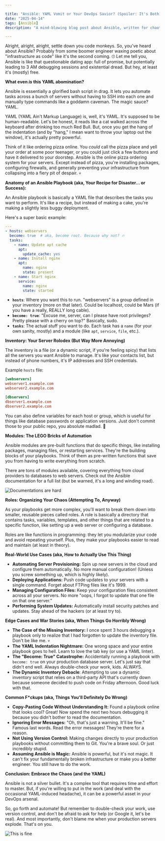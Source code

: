 ```yaml
---

title: "Ansible: YAML Vomit or Your DevOps Savior? (Spoiler: It's Both)"
date: "2025-04-14"
tags: [Ansible]
description: "A mind-blowing blog post about Ansible, written for chaotic Gen Z engineers."

---
```


Alright, alright, alright, settle down you code monkeys. So, you've heard about Ansible? Probably from some boomer engineer waxing poetic about "infrastructure as code" like it's the second coming. 🙄 Let me tell you, Ansible is like that questionable dating app: full of promise, but potentially leading to 3 AM debugging sessions and existential dread. But hey, at least it's (mostly) free.

**What even *is* this YAML abomination?**

Ansible is essentially a glorified bash script in drag. It lets you automate tasks across a bunch of servers without having to SSH into each one and manually type commands like a goddamn caveman. The magic sauce? YAML.

YAML (YAML Ain't Markup Language) is, well, it's YAML. It's supposed to be human-readable. Let's be honest, it reads like a cat walked across the keyboard after drinking too much Red Bull. But, once you get the hang of the indentation (and by "hang," I mean want to throw your laptop out the window), it's actually pretty powerful.

Think of it like ordering pizza online. You *could* call the pizza place and yell your order at some poor teenager, or you could just click a few buttons and have it delivered to your doorstep. Ansible is the online pizza ordering system for your servers. Except instead of pizza, you're installing packages, configuring firewalls, and generally preventing your infrastructure from collapsing into a fiery pit of despair. 💀

**Anatomy of an Ansible Playbook (aka, Your Recipe for Disaster... or Success):**

An Ansible playbook is basically a YAML file that describes the tasks you want to perform. It's like a recipe, but instead of making a cake, you're making a slightly less buggy deployment.

Here's a super basic example:

```yaml
---
- hosts: webservers
  become: true  # aka, become root. Because why not? 🔥
  tasks:
    - name: Update apt cache
      apt:
        update_cache: yes
    - name: Install nginx
      apt:
        name: nginx
        state: present
    - name: Start nginx
      service:
        name: nginx
        state: started
```

*   **`hosts`**: Where you want this to run. "webservers" is a group defined in your inventory (more on that later). Could be localhost, could be Mars (if you have a really, REALLY long cable).
*   **`become: true`**: "Excuse me, server, can I please have root privileges? Pretty please with a cherry on top?" Basically, sudo.
*   **`tasks`**: The actual stuff you want to do. Each task has a `name` (for your own sanity, mostly) and a module (like `apt`, `service`, `file`, etc.).

**Inventory: Your Server Rolodex (But Way More Annoying)**

The inventory is a file (or a dynamic script, if you're feeling spicy) that lists all the servers you want Ansible to manage. It's like your contacts list, but instead of phone numbers, it's IP addresses and SSH credentials.

Example `hosts` file:

```ini
[webservers]
webserver1.example.com
webserver2.example.com

[dbservers]
dbserver1.example.com
dbserver2.example.com
```

You can also define variables for each host or group, which is useful for things like database passwords or application versions. Just don't commit those to your public repo, you absolute madlad. 🙏

**Modules: The LEGO Bricks of Automation**

Ansible modules are pre-built functions that do specific things, like installing packages, managing files, or restarting services. They're the building blocks of your playbooks. Think of them as pre-written functions that save you from having to write everything from scratch.

There are tons of modules available, covering everything from cloud providers to databases to web servers. Check out the Ansible documentation for a full list (but be warned, it's a long and winding road).

![Documentations are hard](https://i.imgflip.com/66n61s.jpg)

**Roles: Organizing Your Chaos (Attempting To, Anyway)**

As your playbooks get more complex, you'll want to break them down into smaller, reusable pieces called roles. A role is basically a directory that contains tasks, variables, templates, and other things that are related to a specific function, like setting up a web server or configuring a database.

Roles are like functions in programming: they let you modularize your code and avoid repeating yourself. Plus, they make your playbooks easier to read and maintain (at least in theory).

**Real-World Use Cases (aka, How to Actually Use This Thing)**

*   **Automating Server Provisioning:** Spin up new servers in the cloud and configure them automatically. No more manual configuration! (Unless you screw something up, which is highly likely).
*   **Deploying Applications:** Push code updates to your servers with a single command. Forget about FTPing files like it's 1999.
*   **Managing Configuration Files:** Keep your configuration files consistent across all your servers. No more "oops, I forgot to update that one file on that one server."
*   **Performing System Updates:** Automatically install security patches and updates. Stay ahead of the hackers (or at least try to).

**Edge Cases and War Stories (aka, When Things Go Horribly Wrong)**

*   **The Case of the Missing Inventory:** I once spent 3 hours debugging a playbook only to realize that I had forgotten to update the inventory file. Don't be like me. 💀
*   **The YAML Indentation Nightmare:** One wrong space and your entire playbook goes to hell. Learn to love the tab key (or use a YAML linter).
*   **The "Become: True" Catastrophe:** Accidentally running a playbook with `become: true` on your production database server. Let's just say that didn't end well. Always double-check your work, kids. ALWAYS.
*   **The Dynamic Inventory Debacle**: Attempting to use a dynamic inventory script that relies on a third-party API that's currently down because someone decided to push code on Friday afternoon. Good luck with that.

**Common F\*ckups (aka, Things You'll Definitely Do Wrong)**

*   **Copy-Pasting Code Without Understanding It:** Found a playbook online that looks cool? Great! Now spend the next two hours debugging it because you didn't bother to read the documentation.
*   **Ignoring Error Messages:** "Oh, that's just a warning. It'll be fine." Famous last words. Read the error messages! They're there for a reason.
*   **Not Using Version Control:** Making changes directly to your production playbooks without committing them to Git. You're a brave soul. Or just incredibly stupid.
*   **Assuming Ansible is Magic:** Ansible is powerful, but it's not magic. It can't fix your fundamentally broken infrastructure or make you a better engineer. You still have to do the work.

**Conclusion: Embrace the Chaos (and the YAML)**

Ansible is not a silver bullet. It's a complex tool that requires time and effort to master. But, if you're willing to put in the work (and deal with the occasional YAML-induced headache), it can be a powerful asset in your DevOps arsenal.

So, go forth and automate! But remember to double-check your work, use version control, and don't be afraid to ask for help (or Google it, let's be real). And most importantly, don't blame me when your production servers explode. That's on you.

![This is fine](https://i.kym-cdn.com/entries/icons/original/000/018/012/this_is_fine.jpeg)
